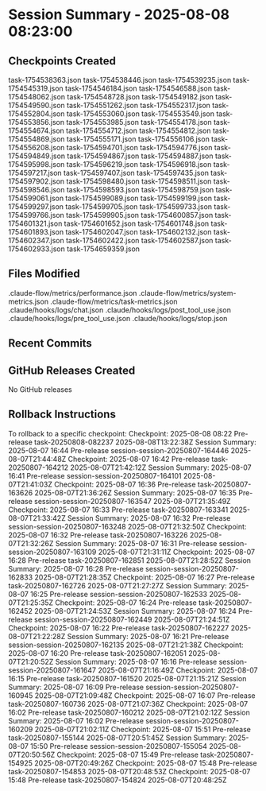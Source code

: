 # Session Summary - 2025-08-08 08:23:00

## Checkpoints Created
task-1754538363.json
task-1754538446.json
task-1754539235.json
task-1754545319.json
task-1754546184.json
task-1754546588.json
task-1754548062.json
task-1754548728.json
task-1754549182.json
task-1754549590.json
task-1754551262.json
task-1754552317.json
task-1754552804.json
task-1754553060.json
task-1754553549.json
task-1754553856.json
task-1754553985.json
task-1754554178.json
task-1754554674.json
task-1754554712.json
task-1754554812.json
task-1754554869.json
task-1754555171.json
task-1754556106.json
task-1754556208.json
task-1754594701.json
task-1754594776.json
task-1754594849.json
task-1754594867.json
task-1754594887.json
task-1754595998.json
task-1754596219.json
task-1754596918.json
task-1754597217.json
task-1754597407.json
task-1754597435.json
task-1754597902.json
task-1754598480.json
task-1754598511.json
task-1754598546.json
task-1754598593.json
task-1754598759.json
task-1754599061.json
task-1754599089.json
task-1754599199.json
task-1754599297.json
task-1754599705.json
task-1754599733.json
task-1754599766.json
task-1754599905.json
task-1754600857.json
task-1754601321.json
task-1754601652.json
task-1754601748.json
task-1754601893.json
task-1754602047.json
task-1754602132.json
task-1754602347.json
task-1754602422.json
task-1754602587.json
task-1754602933.json
task-1754659359.json

## Files Modified
.claude-flow/metrics/performance.json
.claude-flow/metrics/system-metrics.json
.claude-flow/metrics/task-metrics.json
.claude/hooks/logs/chat.json
.claude/hooks/logs/post_tool_use.json
.claude/hooks/logs/pre_tool_use.json
.claude/hooks/logs/stop.json

## Recent Commits


## GitHub Releases Created
No GitHub releases

## Rollback Instructions
To rollback to a specific checkpoint:
Checkpoint: 2025-08-08 08:22	Pre-release	task-20250808-082237	2025-08-08T13:22:38Z
Session Summary: 2025-08-07 16:44	Pre-release	session-session-20250807-164446	2025-08-07T21:44:48Z
Checkpoint: 2025-08-07 16:42	Pre-release	task-20250807-164212	2025-08-07T21:42:12Z
Session Summary: 2025-08-07 16:41	Pre-release	session-session-20250807-164101	2025-08-07T21:41:03Z
Checkpoint: 2025-08-07 16:36	Pre-release	task-20250807-163626	2025-08-07T21:36:26Z
Session Summary: 2025-08-07 16:35	Pre-release	session-session-20250807-163547	2025-08-07T21:35:49Z
Checkpoint: 2025-08-07 16:33	Pre-release	task-20250807-163341	2025-08-07T21:33:42Z
Session Summary: 2025-08-07 16:32	Pre-release	session-session-20250807-163248	2025-08-07T21:32:50Z
Checkpoint: 2025-08-07 16:32	Pre-release	task-20250807-163226	2025-08-07T21:32:26Z
Session Summary: 2025-08-07 16:31	Pre-release	session-session-20250807-163109	2025-08-07T21:31:11Z
Checkpoint: 2025-08-07 16:28	Pre-release	task-20250807-162851	2025-08-07T21:28:52Z
Session Summary: 2025-08-07 16:28	Pre-release	session-session-20250807-162833	2025-08-07T21:28:35Z
Checkpoint: 2025-08-07 16:27	Pre-release	task-20250807-162726	2025-08-07T21:27:27Z
Session Summary: 2025-08-07 16:25	Pre-release	session-session-20250807-162533	2025-08-07T21:25:35Z
Checkpoint: 2025-08-07 16:24	Pre-release	task-20250807-162452	2025-08-07T21:24:53Z
Session Summary: 2025-08-07 16:24	Pre-release	session-session-20250807-162449	2025-08-07T21:24:51Z
Checkpoint: 2025-08-07 16:22	Pre-release	task-20250807-162227	2025-08-07T21:22:28Z
Session Summary: 2025-08-07 16:21	Pre-release	session-session-20250807-162135	2025-08-07T21:21:38Z
Checkpoint: 2025-08-07 16:20	Pre-release	task-20250807-162051	2025-08-07T21:20:52Z
Session Summary: 2025-08-07 16:16	Pre-release	session-session-20250807-161647	2025-08-07T21:16:49Z
Checkpoint: 2025-08-07 16:15	Pre-release	task-20250807-161520	2025-08-07T21:15:21Z
Session Summary: 2025-08-07 16:09	Pre-release	session-session-20250807-160945	2025-08-07T21:09:48Z
Checkpoint: 2025-08-07 16:07	Pre-release	task-20250807-160736	2025-08-07T21:07:36Z
Checkpoint: 2025-08-07 16:02	Pre-release	task-20250807-160212	2025-08-07T21:02:12Z
Session Summary: 2025-08-07 16:02	Pre-release	session-session-20250807-160209	2025-08-07T21:02:11Z
Checkpoint: 2025-08-07 15:51	Pre-release	task-20250807-155144	2025-08-07T20:51:45Z
Session Summary: 2025-08-07 15:50	Pre-release	session-session-20250807-155054	2025-08-07T20:50:56Z
Checkpoint: 2025-08-07 15:49	Pre-release	task-20250807-154925	2025-08-07T20:49:26Z
Checkpoint: 2025-08-07 15:48	Pre-release	task-20250807-154853	2025-08-07T20:48:53Z
Checkpoint: 2025-08-07 15:48	Pre-release	task-20250807-154824	2025-08-07T20:48:25Z
